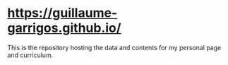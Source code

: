 # https://guillaume-garrigos.github.io/

This is the repository hosting the data and contents for my personal page and curriculum. 
